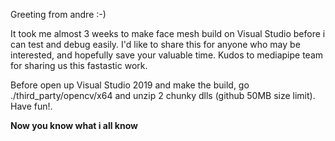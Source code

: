 ﻿﻿﻿﻿﻿﻿﻿﻿﻿Greeting from andre :-)It took me almost 3 weeks to make face mesh build on Visual Studio before i can test and debug easily. I'd like to share this for anyone who may be interested, and hopefully save your valuable time. Kudos to mediapipe team for sharing us this fastastic work.Before open up Visual Studio 2019 and make the build, go ./third_party/opencv/x64 and unzip 2 chunky dlls (github 50MB size limit). Have fun!.**Now you know what i all know**